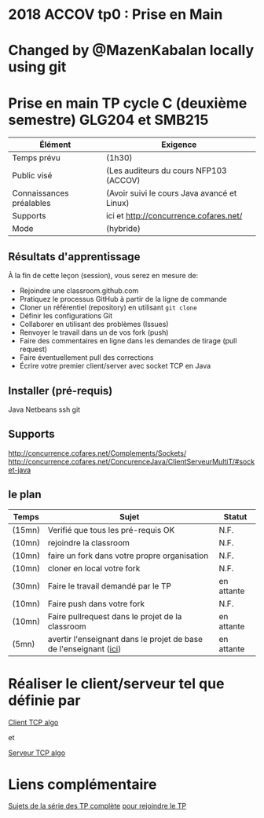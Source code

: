 # 2018 ACCOV tp0 : Prise en Main

# Changed by @MazenKabalan locally using git

# Prise en main TP cycle C (deuxième semestre) GLG204 et SMB215

Élément                    | Exigence
---                     | ---
Temps prévu             | (1h30)
Public visé             | (Les auditeurs du cours NFP103 (ACCOV)
Connaissances préalables | (Avoir suivi le cours Java avancé et Linux)
Supports               | ici et http://concurrence.cofares.net/
Mode          | (hybride)

## Résultats d'apprentissage

À la fin de cette leçon (session), vous serez en mesure de:

- Rejoindre une classroom.github.com
- Pratiquez le processus GitHub à partir de la ligne de commande
- Cloner un référentiel (repository) en utilisant `git clone`
- Définir les configurations Git
- Collaborer en utilisant des problèmes (Issues)
- Renvoyer le travail dans un de vos fork (push)
- Faire des commentaires en ligne dans les demandes de tirage (pull request)
- Faire éventuellement pull des corrections
- Écrire votre premier client/server avec socket TCP en Java

## Installer (pré-requis)

Java
Netbeans
ssh
git

## Supports

http://concurrence.cofares.net/Complements/Sockets/
http://concurrence.cofares.net/ConcurenceJava/ClientServeurMultiT/#socket-java

## le plan

Temps        | Sujet                                      |Statut
---         | ---|---
(15mn)| Verifié que tous les pré-requis OK                |N.F.
(10mn)| rejoindre la classroom                            |N.F.
(10mn)| faire un fork dans votre propre organisation      |N.F.
(10mn)|cloner en local votre fork                         |N.F.
(30mn)|Faire le travail demandé par le TP                 |en attante
(10mn)|Faire push dans votre fork                         |N.F.
(10mn)|Faire pullrequest dans le projet de la classroom   |en attante
(5mn)|avertir l'enseignant dans le projet de base de l'enseignant ([ici](https://github.com/clpf2018/2018-accov-tp0/issues)) |en attante

# Réaliser le client/serveur tel que définie par

[Client TCP algo](https://github.com/ljug/applicationconcurentes/blob/master/ConcurenceJava/ClientServeurMultiT/ClientTCP)

et

[Serveur TCP algo](https://github.com/ljug/applicationconcurentes/blob/master/ConcurenceJava/ClientServeurMultiT/ServerTCP)

# Liens complémentaire

[Sujets de la série des TP complète](http://concurrence.cofares.net/ConcurenceJava/)
[pour rejoindre le TP](https://classroom.github.com/a/WIo0y3Zo)
